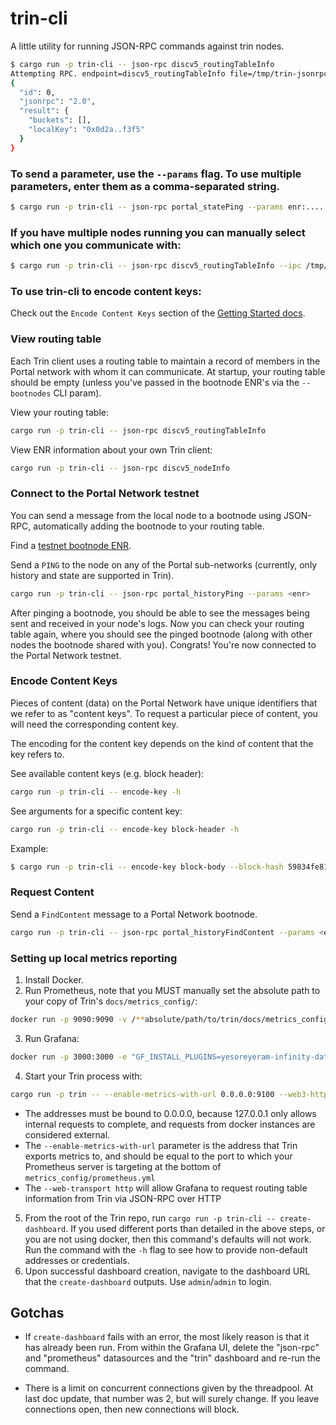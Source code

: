 # trin-cli

A little utility for running JSON-RPC commands against trin nodes.

```sh
$ cargo run -p trin-cli -- json-rpc discv5_routingTableInfo
Attempting RPC. endpoint=discv5_routingTableInfo file=/tmp/trin-jsonrpc.ipc
{
  "id": 0,
  "jsonrpc": "2.0",
  "result": {
    "buckets": [],
    "localKey": "0x0d2a..f3f5"
  }
}
```

### To send a parameter, use the `--params` flag. To use multiple parameters, enter them as a comma-separated string.
```sh
$ cargo run -p trin-cli -- json-rpc portal_statePing --params enr:....
```

### If you have multiple nodes running you can manually select which one you communicate with:

```sh
$ cargo run -p trin-cli -- json-rpc discv5_routingTableInfo --ipc /tmp/trin-jsonrpc-2.ipc
```

### To use trin-cli to encode content keys:
Check out the `Encode Content Keys` section of the [Getting Started docs](../docs/getting_started.md#encode-content-keys).

### View routing table

Each Trin client uses a routing table to maintain a record of members in the Portal network with whom it can communicate. At startup, your routing table should be empty (unless you've passed in the bootnode ENR's via the `--bootnodes` CLI param).

View your routing table:

```sh
cargo run -p trin-cli -- json-rpc discv5_routingTableInfo
```

View ENR information about your own Trin client:

```sh
cargo run -p trin-cli -- json-rpc discv5_nodeInfo
```

### Connect to the Portal Network testnet

You can send a message from the local node to a bootnode using JSON-RPC, automatically adding the bootnode to your routing table.

Find a [testnet bootnode ENR](https://github.com/ethereum/portal-network-specs/blob/master/testnet.md).

Send a `PING` to the node on any of the Portal sub-networks (currently, only history and state are supported in Trin).

```sh
cargo run -p trin-cli -- json-rpc portal_historyPing --params <enr>
```

After pinging a bootnode, you should be able to see the messages being sent and received in your node's logs. Now you can check your routing table again, where you should see the pinged bootnode (along with other nodes the bootnode shared with you). Congrats! You're now connected to the Portal Network testnet.

### Encode Content Keys

Pieces of content (data) on the Portal Network have unique identifiers that we refer to as "content keys". To request a particular piece of content, you will need the corresponding content key.

The encoding for the content key depends on the kind of content that the key refers to.

See available content keys (e.g. block header):

```sh
cargo run -p trin-cli -- encode-key -h
```

See arguments for a specific content key:

```sh
cargo run -p trin-cli -- encode-key block-header -h
```

Example:

```sh
$ cargo run -p trin-cli -- encode-key block-body --block-hash 59834fe81c78b1838745e4ac352e455ec23cb542658cbba91a4337759f5bf3fc
```

### Request Content

Send a `FindContent` message to a Portal Network bootnode.

```sh
cargo run -p trin-cli -- json-rpc portal_historyFindContent --params <enr>,<content-key>
```

### Setting up local metrics reporting

1. Install Docker.
2. Run Prometheus, note that you MUST manually set the absolute path to your copy of Trin's `docs/metrics_config/`:
```sh
docker run -p 9090:9090 -v /**absolute/path/to/trin/docs/metrics_config**:/etc/prometheus --add-host=host.docker.internal:host-gateway prom/prometheus
```
3. Run Grafana:
```sh
docker run -p 3000:3000 -e "GF_INSTALL_PLUGINS=yesoreyeram-infinity-datasource" --add-host=host.docker.internal:host-gateway grafana/grafana:latest
```
4. Start your Trin process with:
```sh
cargo run -p trin -- --enable-metrics-with-url 0.0.0.0:9100 --web3-http-address http://0.0.0.0:8545 --web3-transport http
```
  - The addresses must be bound to 0.0.0.0, because 127.0.0.1 only allows internal requests to
    complete, and requests from docker instances are considered external.
  - The `--enable-metrics-with-url` parameter is the address that Trin exports metrics to, and should be equal to the port to which your Prometheus server is targeting at the bottom of `metrics_config/prometheus.yml`
  - The `--web-transport http` will allow Grafana to request routing table information from Trin via JSON-RPC over HTTP
5. From the root of the Trin repo, run `cargo run -p trin-cli -- create-dashboard`. If you used different ports than detailed in the above steps, or you are not using docker, then this command's defaults will not work. Run the command with the `-h` flag to see how to provide non-default addresses or credentials.
6. Upon successful dashboard creation, navigate to the dashboard URL that the `create-dashboard` outputs. Use `admin`/`admin` to login.

## Gotchas

- If `create-dashboard` fails with an error, the most likely reason is that it has already been run. From within the Grafana UI, delete the "json-rpc" and    "prometheus" datasources and the "trin" dashboard and re-run the command.

- There is a limit on concurrent connections given by the threadpool. At last
  doc update, that number was 2, but will surely change. If you leave
  connections open, then new connections will block.

